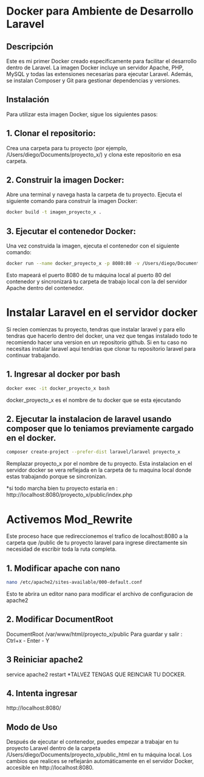 # Docker para Ambiente de Desarrollo Laravel
## Descripción
Este es mi primer Docker creado específicamente para facilitar el desarrollo dentro de Laravel. La imagen Docker incluye un servidor Apache, PHP, MySQL y todas las extensiones necesarias para ejecutar Laravel. Además, se instalan Composer y Git para gestionar dependencias y versiones.

## Instalación
Para utilizar esta imagen Docker, sigue los siguientes pasos:

## 1. Clonar el repositorio:
Crea una carpeta para tu proyecto (por ejemplo, /Users/diego/Documents/proyecto_x/) y clona este repositorio en esa carpeta.

## 2. Construir la imagen Docker:
Abre una terminal y navega hasta la carpeta de tu proyecto. Ejecuta el siguiente comando para construir la imagen Docker:

```bash
docker build -t imagen_proyecto_x .
```

## 3. Ejecutar el contenedor Docker:
Una vez construida la imagen, ejecuta el contenedor con el siguiente comando:

```bash
docker run --name docker_proyecto_x -p 8080:80 -v /Users/diego/Documents/proyecto_x/public_html:/var/www/html imagen_proyecto_x
```
Esto mapeará el puerto 8080 de tu máquina local al puerto 80 del contenedor y sincronizará tu carpeta de trabajo local con la del servidor Apache dentro del contenedor.

# Instalar Laravel en el servidor docker
Si recien comienzas tu proyecto, tendras que instalar laravel y para ello tendras que hacerlo dentro del docker, una vez que tengas instalado todo te recomiendo hacer una version en un repositorio github. Si en tu caso no necesitas instalar laravel aqui tendrias que clonar tu repositorio laravel para continuar trabajando.

## 1. Ingresar al docker por bash
```bash
docker exec -it docker_proyecto_x bash
```
docker_proyecto_x es el nombre de tu docker que se esta ejecutando

## 2. Ejecutar la instalacion de laravel usando composer que lo teniamos previamente cargado en el docker.
```bash
composer create-project --prefer-dist laravel/laravel proyecto_x
```
Remplazar proyecto_x por el nombre de tu proyecto.
Esta instalacion en el servidor docker se vera reflejada en la carpeta de tu maquina local donde estas trabajando porque se sincronizan.

*si todo marcha bien tu proyecto estaria en : http://localhost:8080/proyecto_x/public/index.php

# Activemos Mod_Rewrite
Este proceso hace que redireccionemos el trafico de localhost:8080 a la carpeta que /public de tu proyecto laravel para ingrese directamente sin necesidad de escribir toda la ruta completa.

## 1. Modificar apache con nano
```bash
nano /etc/apache2/sites-available/000-default.conf
```
Esto te abrira un editor nano para modificar el archivo de configuracion de apache2

## 2. Modificar DocumentRoot
DocumentRoot /var/www/html/proyecto_x/public
Para guardar y salir : Ctrl+x - Enter - Y

## 3 Reiniciar apache2
service apache2 restart
*TALVEZ TENGAS QUE REINCIAR TU DOCKER.

## 4. Intenta ingresar
http://localhost:8080/

## Modo de Uso
Después de ejecutar el contenedor, puedes empezar a trabajar en tu proyecto Laravel dentro de la carpeta /Users/diego/Documents/proyecto_x/public_html en tu máquina local. Los cambios que realices se reflejarán automáticamente en el servidor Docker, accesible en http://localhost:8080. 


